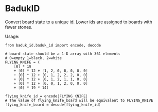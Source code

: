 # BadukID
Convert board state to a unique id.  Lower ids are assigned to boards with fewer stones.

Usage:

```
from baduk_id.baduk_id import encode, decode

# board state should be a 1-D array with 361 elements
# 0=empty 1=black, 2=white
FLYING_KNIFE = (
    [0] * 19
    + [0] * 12 + [1, 2, 0, 0, 0, 0, 0]
    + [0] * 12 + [0, 1, 2, 2, 2, 0, 0]
    + [0] * 12 + [0, 1, 2, 1, 1, 0, 0]
    + [0] * 12 + [0, 0, 1, 2, 0, 0, 0]
    + [0] * 19 * 14)

flying_knife_id = encode(FLYING_KNIFE)
# The value of flying_knife_board will be equivalent to FLYING_KNIVE
flying_knife_board = decode(flying_knife_id)
```
